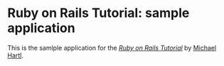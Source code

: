 # Ruby on Rails Tutorial: sample application

This is the samlple application for
the [*Ruby on Rails Tutorial*](http://railstutorial.org/)
by [Michael Hartl](http://michaelhartl.com).